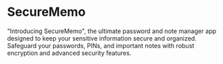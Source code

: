 # SecureMemo
"Introducing SecureMemo", the ultimate password and note manager app designed to keep your sensitive information secure and organized. Safeguard your passwords, PINs, and important notes with robust encryption and advanced security features.
